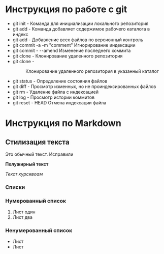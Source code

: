 # Инструкция по работе с git
* git init - Команда для инициализации локального репозитория
* git add - Команда добавляет содержимое рабочего каталога в индекс
* git add - Добавление всех файлов по версионный контроль
* git commit -a -m "comment" Игнорирование индексации
* git commit - --amend Изменение последнего коммита
* git clone - <remote> Клонирование удаленного репозитория
* git clone - <remote> <dir> Клонирование удаленного репозитория в указанный каталог
* git status - Определение состояния файлов
* git diff - Просмотр изменных, но не проиндексированных файлов
* git rm <file> - Удаление файла с индексацией
* git log - Просмотр истории коммитов
* git reset - HEAD <file> Отмена индексации файла

# Инструкция по Markdown

## Стилизация текста
Это обычный текст. Исправили 

**Полужирный текст**

*Текст курсивоам*

### Списки  
### Нумерованный список
1. Лист один 
2. Лист два

### Ненумерованный список 
* Лист 
* Лист 

